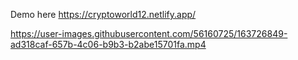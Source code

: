 Demo here 
https://cryptoworld12.netlify.app/


https://user-images.githubusercontent.com/56160725/163726849-ad318caf-657b-4c06-b9b3-b2abe15701fa.mp4


